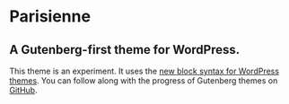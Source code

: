 # Parisienne

## A Gutenberg-first theme for WordPress.

This theme is an experiment. It uses the [new block syntax for WordPress themes](https://developer.wordpress.org/block-editor/developers/themes/block-based-themes/). You can follow along with the progress of Gutenberg themes on [GitHub](https://github.com/WordPress/gutenberg/pull/18925).
